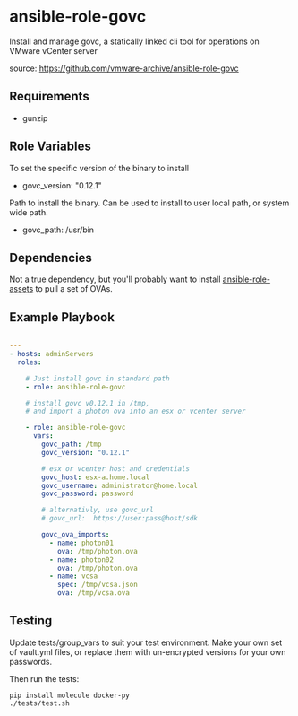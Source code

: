 # ansible-role-govc

Install and manage govc, a statically linked cli tool for operations on VMware vCenter server

source: https://github.com/vmware-archive/ansible-role-govc

## Requirements

- gunzip

## Role Variables

To set the specific version of the binary to install
- govc\_version: "0.12.1"

Path to install the binary.  Can be used to install to user local path, or system wide path.
- govc\_path: /usr/bin

## Dependencies

Not a true dependency, but you'll probably want to install [ansible-role-assets](../ansible-role-assets)
to pull a set of OVAs.


## Example Playbook

```yaml

---
- hosts: adminServers
  roles:

    # Just install govc in standard path
    - role: ansible-role-govc

    # install govc v0.12.1 in /tmp,
    # and import a photon ova into an esx or vcenter server

    - role: ansible-role-govc
      vars:
        govc_path: /tmp
        govc_version: "0.12.1"

        # esx or vcenter host and credentials
        govc_host: esx-a.home.local
        govc_username: administrator@home.local
        govc_password: password

        # alternativly, use govc_url
        # govc_url:  https://user:pass@host/sdk

        govc_ova_imports:
          - name: photon01
            ova: /tmp/photon.ova
          - name: photon02
            ova: /tmp/photon.ova
          - name: vcsa
            spec: /tmp/vcsa.json
            ova: /tmp/vcsa.ova


```

## Testing

Update tests/group_vars to suit your test environment.  Make your own set of 
vault.yml files, or replace them with un-encrypted versions for your own passwords.

Then run the tests:

    pip install molecule docker-py
    ./tests/test.sh
    

